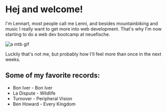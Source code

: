 # Hej and welcome!

I'm Lennart, most people call me Lenni, and besides mountainbiking and music I really want to get more into web development. That's why I'm now starting to do a web dev bootcamp at neuefische.

![a mtb gif](https://media3.giphy.com/media/v1.Y2lkPTc5MGI3NjExcXhpejMxdHFzMjB3bjQ3ZDh6MjVpazVuY3ptajlsMGkwMmFxcmI0aSZlcD12MV9pbnRlcm5hbF9naWZfYnlfaWQmY3Q9Zw/OZh2prUPYBdXGY8x5U/giphy.gif)

Luckily that's not me, but probably how I'll feel more than once in the next weeks.

## Some of my favorite records:
- Bon Iver - Bon Iver
- La Dispute - Wildlife
- Turnover - Peripheral Vision
- Ben Howard - Every Kingdom
